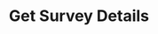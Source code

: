 ---
title: Get Survey Details
excerpt: Retrieves the details of a specific survey.
api:
  file: organization-1.json
  operationId: get-survey-details
deprecated: false
hidden: true
metadata:
  title: ''
  description: ''
  robots: index
next:
  description: ''
---